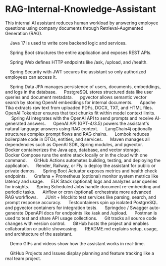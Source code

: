 # RAG-Internal-Knowledge-Assistant

This internal AI assistant reduces human workload by answering employee questions using company documents through Retrieval-Augmented Generation (RAG).

    Java 17 is used to write core backend logic and services.
    
    Spring Boot structures the entire application and exposes REST APIs.
    
    Spring Web defines HTTP endpoints like /ask, /upload, and /health.
    
    Spring Security with JWT secures the assistant so only authorized employees can access it.
    
    Spring Data JPA manages persistence of users, documents, embeddings, and logs in the database.
    
    PostgreSQL stores structured data like user queries and document metadata.
    
    pgvector allows semantic vector search by storing OpenAI embeddings for internal documents.
    
    Apache Tika extracts raw text from uploaded PDFs, DOCX, TXT, and HTML files.
    
    OpenAI Tokenizer ensures that text chunks fit within model context limits.
    
    Spring AI integrates with the OpenAI API to send prompts and receive AI-generated answers.
    
    OpenAI API (GPT-4/3.5) powers the assistant's natural language answers using RAG context.
    
    LangChain4j optionally structures complex prompt flows and RAG chains.
    
    Lombok reduces boilerplate code in DTOs, entities, and services.
    
    Maven manages all dependencies such as OpenAI SDK, Spring modules, and pgvector.
    
    Docker containerizes the Java app, database, and vector storage.
    
    Docker Compose runs the entire stack locally or in the cloud with one command.
    
    GitHub Actions automates building, testing, and deploying the application.
    
    Render, Railway, or Fly.io deploy the assistant for public or private demos.
    
    Spring Boot Actuator exposes metrics and health check endpoints.
    
    Grafana + Prometheus (optional) monitor system metrics like latency and usage.
    
    ELK Stack (optional) logs and analyzes user queries for insights.
    
    Spring Scheduled Jobs handle document re-embedding and periodic tasks.
    
    Airflow or cron (optional) orchestrate more advanced RAG workflows.
    
    JUnit + Mockito test services like parsing, search, and prompt response accuracy.
    
    Testcontainers spin up isolated PostgreSQL and pgvector containers for integration tests.
    
    Springdoc / Swagger auto-generate OpenAPI docs for endpoints like /ask and /upload.
    
    Postman is used to test and share API usage collections.
    
    Git tracks all source code changes with version control.
    
    GitHub hosts the project and enables collaboration or public showcasing.
    
    README.md explains setup, usage, and architecture of the assistant.
    
    Demo GIFs and videos show how the assistant works in real-time.
    
    GitHub Projects and Issues display planning and feature tracking like a real team project.
    
    

